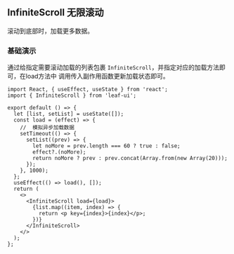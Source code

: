 ## InfiniteScroll 无限滚动
滚动到底部时，加载更多数据。

### 基础演示
通过给指定需要滚动加载的列表包裹 `InfiniteScroll`，并指定对应的加载方法即可，在load方法中
调用传入副作用函数更新加载状态即可。
```tsx
import React, { useEffect, useState } from 'react';
import { InfiniteScroll } from 'leaf-ui';

export default () => {
  let [list, setList] = useState([]);
  const load = (effect) => {
    //  模拟异步加载数据
    setTimeout(() => {
      setList((prev) => {
        let noMore = prev.length === 60 ? true : false;
        effect?.(noMore);
        return noMore ? prev : prev.concat(Array.from(new Array(20)));
      });
    }, 1000);
  };
  useEffect(() => load(), []);
  return (
    <>
      <InfiniteScroll load={load}>
        {list.map((item, index) => {
          return <p key={index}>{index}</p>;
        })}
      </InfiniteScroll>
    </>
  );
};
```
<API src="InfiniteScroll.tsx">
